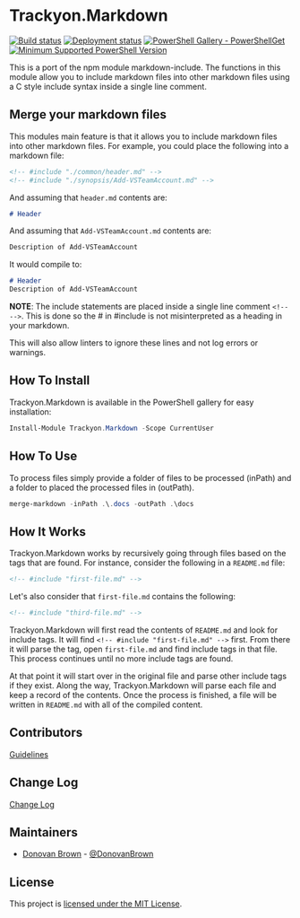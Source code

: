 # Trackyon.Markdown

[![Build status](https://loecda.visualstudio.com/markdownmerge/_apis/build/status/markdownmerge-CI)](https://loecda.visualstudio.com/markdownmerge/_build/latest?definitionId=49)
[![Deployment status](https://loecda.vsrm.visualstudio.com/_apis/public/Release/badge/35d956a5-10d6-4273-85a1-d672ce2bf980/1/1)](https://loecda.visualstudio.com/markdownmerge/_releases2?definitionId=1&view=mine&_a=releases)
[![PowerShell Gallery - PowerShellGet](https://img.shields.io/badge/PowerShell%20Gallery-Trackyon.Markdown-blue.svg)](https://www.powershellgallery.com/packages/Trackyon.Markdown/)
[![Minimum Supported PowerShell Version](https://img.shields.io/badge/PowerShell-5.0-blue.svg)](https://github.com/PowerShell/PowerShellGet)

This is a port of the npm module markdown-include. The functions in this module allow you to include markdown files into other markdown files using a C style include syntax inside a single line comment.

## Merge your markdown files

This modules main feature is that it allows you to include markdown files into other markdown files.  For example, you could place the following into a markdown file:

```Markdown
<!-- #include "./common/header.md" -->
<!-- #include "./synopsis/Add-VSTeamAccount.md" -->
```

And assuming that `header.md` contents are:

```Markdown
# Header
```

And assuming that `Add-VSTeamAccount.md` contents are:

```Markdown
Description of Add-VSTeamAccount
```

It would compile to:

```Markdown
# Header
Description of Add-VSTeamAccount
```

**NOTE**: The include statements are placed inside a single line comment ```<!-- -->```. This is done so the # in #include is not misinterpreted as a heading in your markdown.

This will also allow linters to ignore these lines and not log errors or warnings.

## How To Install

Trackyon.Markdown is available in the PowerShell gallery for easy installation:

```PowerShell
Install-Module Trackyon.Markdown -Scope CurrentUser
```

## How To Use

To process files simply provide a folder of files to be processed (inPath) and a folder to placed the processed files in (outPath).

```PowerShell
merge-markdown -inPath .\.docs -outPath .\docs
```

## How It Works

Trackyon.Markdown works by recursively going through files based on the tags that are found.  For instance, consider the following in a `README.md` file:

```Markdown
<!-- #include "first-file.md" -->
```

Let's also consider that `first-file.md` contains the following:

```Markdown
<!-- #include "third-file.md" -->
```

Trackyon.Markdown will first read the contents of `README.md` and look for include tags.  It will find `<!-- #include "first-file.md" -->` first.  From there it will parse the tag, open `first-file.md` and find include tags in that file.  This process continues until no more include tags are found.

At that point it will start over in the original file and parse other include tags if they exist.  Along the way, Trackyon.Markdown will parse each file and keep a record of the contents.  Once the process is finished, a file will be written in `README.md` with all of the compiled content.

## Contributors

[Guidelines](.github/CONTRIBUTING.md)

## Change Log

[Change Log](CHANGELOG.md)

## Maintainers

- [Donovan Brown](https://github.com/darquewarrior) - [@DonovanBrown](https://twitter.com/DonovanBrown)

## License

This project is [licensed under the MIT License](LICENSE).